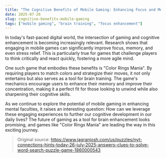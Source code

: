 ```yaml
---
title: "The Cognitive Benefits of Mobile Gaming: Enhancing Focus and Memory"
date: 2025-07-26
slug: cognitive-benefits-mobile-gaming
tags: ["mobile gaming", "brain training", "focus enhancement"]
---
```


In today's fast-paced digital world, the intersection of gaming and cognitive enhancement is becoming increasingly relevant. Research shows that engaging in mobile games can significantly improve focus, memory, and even stress relief. This is particularly true for games that challenge players to think critically and react quickly, fostering a more agile mind.

One such game that embodies these benefits is "Color Rings Mania". By requiring players to match colors and strategize their moves, it not only entertains but also serves as a tool for brain training. The game's mechanics encourage users to enhance their memory and improve their concentration, making it a perfect fit for those looking to unwind while also sharpening their cognitive skills.

As we continue to explore the potential of mobile gaming in enhancing mental faculties, it raises an interesting question: How can we leverage these engaging experiences to further our cognitive development in our daily lives? The future of gaming as a tool for brain enhancement looks promising, and games like "Color Rings Mania" are leading the way in this exciting journey.
> Original source: https://www.jagranjosh.com/us/puzzles/nyt-connections-hints-today-26-july-2025-answers-clues-to-solve-word-search-puzzle-game-1860000543